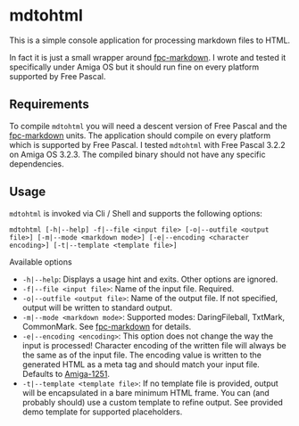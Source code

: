 # mdtohtml

This is a simple console application for processing markdown files to HTML.

In fact it is just a small wrapper around [fpc-markdown](https://github.com/mriscoc/fpc-markdown).
I wrote and tested it specifically under Amiga OS but it should run fine on every platform
supported by Free Pascal.


## Requirements

To compile `mdtohtml` you will need a descent version of Free Pascal and the
[fpc-markdown](https://github.com/mriscoc/fpc-markdown) units. The application should compile on
every platform which is supported by Free Pascal. I tested `mdtohtml` with Free Pascal 3.2.2 on Amiga OS 3.2.3.
The compiled binary should not have any specific dependencies.


## Usage

`mdtohtml` is invoked via Cli / Shell and supports the following options:

```shell
mdtohtml [-h|--help] -f|--file <input file> [-o|--outfile <output file>] [-m|--mode <markdown mode>] [-e|--encoding <character encoding>] [-t|--template <template file>]
```

Available options

- `-h|--help`: Displays a usage hint and exits. Other options are ignored.
- `-f|--file <input file>`: Name of the input file. Required.
- `-o|--outfile <output file>`: Name of the output file. If not specified, output will be written to standard output.
- `-m|--mode <markdown mode>`: Supported modes: DaringFileball, TxtMark, CommonMark.
See [fpc-markdown](https://github.com/mriscoc/fpc-markdown) for details.
- `-e|--encoding <encoding>`: This option does not change the way the input is processed! Character encoding of the
written file will always be the same as of the input file. The encoding value is written to the generated HTML as a meta
tag and should match your input file. Defaults to [Amiga-1251](https://www.iana.org/assignments/charset-reg/Amiga-1251).
- `-t|--template <template file>`: If no template file is provided, output will be encapsulated in a bare minimum HTML
frame. You can (and probably should) use a custom template to refine output. See provided demo template for supported
placeholders.

